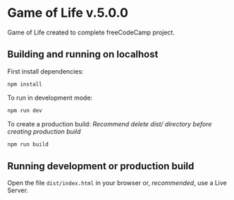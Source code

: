 # Game of Life v.5.0.0

Game of Life created to complete freeCodeCamp project.

## Building and running on localhost

First install dependencies:

```sh
npm install
```

To run in development mode:

```sh
npm run dev
```

To create a production build:
_Recommend delete dist/ directory before creating production build_

```sh
npm run build
```

## Running development or production build

Open the file `dist/index.html` in your browser or, *recommended*, use a Live Server.

